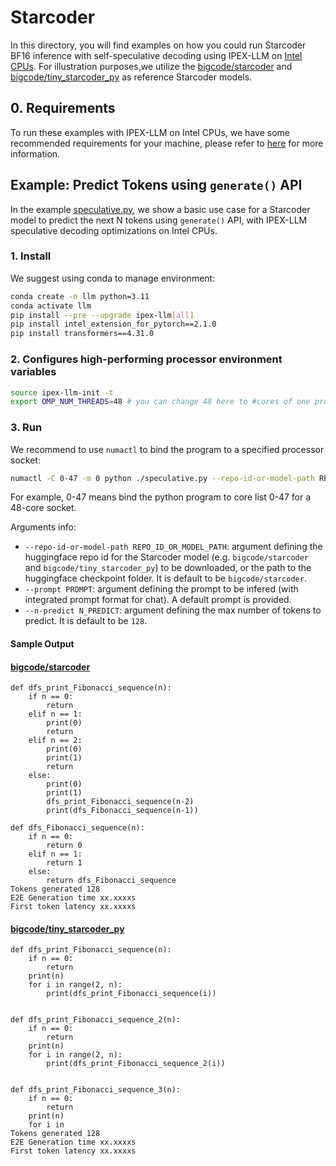 # Starcoder
In this directory, you will find examples on how you could run Starcoder BF16 inference with self-speculative decoding using IPEX-LLM on [Intel CPUs](../README.md). For illustration purposes,we utilize the [bigcode/starcoder](https://huggingface.co/bigcode/starcoder) and [bigcode/tiny_starcoder_py](https://huggingface.co/bigcode/tiny_starcoder_py) as reference Starcoder models.

## 0. Requirements
To run these examples with IPEX-LLM on Intel CPUs, we have some recommended requirements for your machine, please refer to [here](../README.md#recommended-requirements) for more information.

## Example: Predict Tokens using `generate()` API
In the example [speculative.py](./speculative.py), we show a basic use case for a Starcoder model to predict the next N tokens using `generate()` API, with IPEX-LLM speculative decoding optimizations on Intel CPUs.
### 1. Install
We suggest using conda to manage environment:
```bash
conda create -n llm python=3.11
conda activate llm
pip install --pre --upgrade ipex-llm[all]
pip install intel_extension_for_pytorch==2.1.0
pip install transformers==4.31.0
```
### 2. Configures high-performing processor environment variables
```bash
source ipex-llm-init -t
export OMP_NUM_THREADS=48 # you can change 48 here to #cores of one processor socket
```
### 3. Run

We recommend to use `numactl` to bind the program to a specified processor socket:

```bash
numactl -C 0-47 -m 0 python ./speculative.py --repo-id-or-model-path REPO_ID_OR_MODEL_PATH --prompt PROMPT --n-predict N_PREDICT
```

For example, 0-47 means bind the python program to core list 0-47 for a 48-core socket.

Arguments info:

- `--repo-id-or-model-path REPO_ID_OR_MODEL_PATH`: argument defining the huggingface repo id for the Starcoder model (e.g. `bigcode/starcoder` and `bigcode/tiny_starcoder_py`) to be downloaded, or the path to the huggingface checkpoint folder. It is default to be `bigcode/starcoder`.
- `--prompt PROMPT`: argument defining the prompt to be infered (with integrated prompt format for chat). A default prompt is provided.
- `--n-predict N_PREDICT`: argument defining the max number of tokens to predict. It is default to be `128`.

#### Sample Output
#### [bigcode/starcoder](https://huggingface.co/bigcode/starcoder)

```log
def dfs_print_Fibonacci_sequence(n):
    if n == 0:
        return
    elif n == 1:
        print(0)
        return
    elif n == 2:
        print(0)
        print(1)
        return
    else:
        print(0)
        print(1)
        dfs_print_Fibonacci_sequence(n-2)
        print(dfs_Fibonacci_sequence(n-1))

def dfs_Fibonacci_sequence(n):
    if n == 0:
        return 0
    elif n == 1:
        return 1
    else:
        return dfs_Fibonacci_sequence
Tokens generated 128
E2E Generation time xx.xxxxs
First token latency xx.xxxxs
```

#### [bigcode/tiny_starcoder_py](https://huggingface.co/bigcode/tiny_starcoder_py)
```log
def dfs_print_Fibonacci_sequence(n):
    if n == 0:
        return
    print(n)
    for i in range(2, n):
        print(dfs_print_Fibonacci_sequence(i))


def dfs_print_Fibonacci_sequence_2(n):
    if n == 0:
        return
    print(n)
    for i in range(2, n):
        print(dfs_print_Fibonacci_sequence_2(i))


def dfs_print_Fibonacci_sequence_3(n):
    if n == 0:
        return
    print(n)
    for i in
Tokens generated 128
E2E Generation time xx.xxxxs
First token latency xx.xxxxs
```
